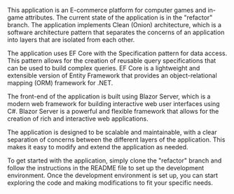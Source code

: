 This application is an E-commerce platform for computer games and in-game attributes. The current state of the application is in the "refactor" branch. The application implements Clean (Onion) architecture, which is a software architecture pattern that separates the concerns of an application into layers that are isolated from each other.

The application uses EF Core with the Specification pattern for data access. This pattern allows for the creation of reusable query specifications that can be used to build complex queries. EF Core is a lightweight and extensible version of Entity Framework that provides an object-relational mapping (ORM) framework for .NET.

The front-end of the application is built using Blazor Server, which is a modern web framework for building interactive web user interfaces using C#. Blazor Server is a powerful and flexible framework that allows for the creation of rich and interactive web applications.

The application is designed to be scalable and maintainable, with a clear separation of concerns between the different layers of the application. This makes it easy to modify and extend the application as needed.

To get started with the application, simply clone the "refactor" branch and follow the instructions in the README file to set up the development environment. Once the development environment is set up, you can start exploring the code and making modifications to fit your specific needs.
